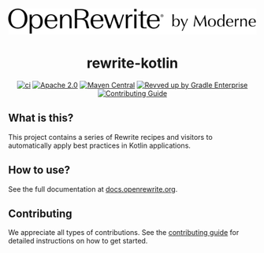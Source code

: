 <p align="center">
  <a href="https://docs.openrewrite.org">
    <picture>
      <source media="(prefers-color-scheme: dark)" srcset="https://github.com/openrewrite/rewrite/raw/main/doc/logo-oss-dark.svg">
      <source media="(prefers-color-scheme: light)" srcset="https://github.com/openrewrite/rewrite/raw/main/doc/logo-oss-light.svg">
      <img alt="OpenRewrite Logo" src="https://github.com/openrewrite/rewrite/raw/main/doc/logo-oss-light.svg" width='600px'>
    </picture>
  </a>
</p>

<div align="center">
  <h1>rewrite-kotlin</h1>
</div>

<div align="center">

<!-- Keep the gap above this line, otherwise they won't render correctly! -->
[![ci](https://github.com/openrewrite/rewrite-kotlin/actions/workflows/ci.yml/badge.svg)](https://github.com/openrewrite/rewrite-kotlin/actions/workflows/ci.yml)
[![Apache 2.0](https://img.shields.io/github/license/openrewrite/rewrite-kotlin.svg)](https://www.apache.org/licenses/LICENSE-2.0)
[![Maven Central](https://img.shields.io/maven-central/v/org.openrewrite/rewrite-kotlin.svg)](https://mvnrepository.com/artifact/org.openrewrite/rewrite-kotlin)
[![Revved up by Gradle Enterprise](https://img.shields.io/badge/Revved%20up%20by-Gradle%20Enterprise-06A0CE?logo=Gradle&labelColor=02303A)](https://ge.openrewrite.org/scans)
[![Contributing Guide](https://img.shields.io/badge/Contributing-Guide-informational)](https://github.com/openrewrite/.github/blob/main/CONTRIBUTING.md)
</div>

## What is this?

This project contains a series of Rewrite recipes and visitors to automatically apply best practices in Kotlin applications.

## How to use?

See the full documentation at [docs.openrewrite.org](https://docs.openrewrite.org/).

## Contributing

We appreciate all types of contributions. See the [contributing guide](https://github.com/openrewrite/.github/blob/main/CONTRIBUTING.md) for detailed instructions on how to get started.
